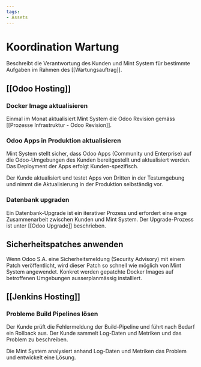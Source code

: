 ```yaml
---
tags:
- Assets
---
```

# Koordination Wartung

Beschreibt die Verantwortung des Kunden und Mint System für bestimmte Aufgaben im Rahmen des [[Wartungsauftrag]].

## [[Odoo Hosting]]

### Docker Image aktualisieren

Einmal im Monat aktualisiert Mint System die Odoo Revision gemäss [[Prozesse Infrastruktur - Odoo Revision]]. 
### Odoo Apps in Produktion aktualisieren

Mint System stellt sicher, dass Odoo Apps (Community und Enterprise) auf die Odoo-Umgebungen des Kunden bereitgestellt und aktualisiert werden. Das Deployment der Apps erfolgt Kunden-spezifisch.

Der Kunde aktualisiert und testet Apps von Dritten in der Testumgebung und nimmt die Aktualisierung in der Produktion selbständig vor.
### Datenbank upgraden

Ein Datenbank-Upgrade ist ein iterativer Prozess und erfordert eine enge Zusammenarbeit zwischen Kunden und Mint System. Der Upgrade-Prozess ist unter [[Odoo Upgrade]] beschrieben.

## Sicherheitspatches anwenden

Wenn Odoo S.A. eine Sicherheitsmeldung (Security Advisory) mit einem Patch veröffentlicht, wird dieser Patch so schnell wie möglich von Mint System angewendet. Konkret werden gepatchte Docker Images auf betroffenen Umgebungen ausserplanmässig installiert.  
## [[Jenkins Hosting]]

### Probleme Build Pipelines lösen

Der Kunde prüft die Fehlermeldung der Build-Pipeline und führt nach Bedarf ein Rollback aus. Der Kunde sammelt Log-Daten und Metriken und das Problem zu beschreiben.

Die Mint System analysiert anhand Log-Daten und Metriken das Problem und entwickelt eine Lösung.
